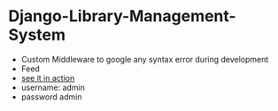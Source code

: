 # Django-Library-Management-System
* Custom Middleware to google any syntax error during development
* Feed
* [see it in action](http://aman2202.pythonanywhere.com/)
* username: admin
* password  admin
